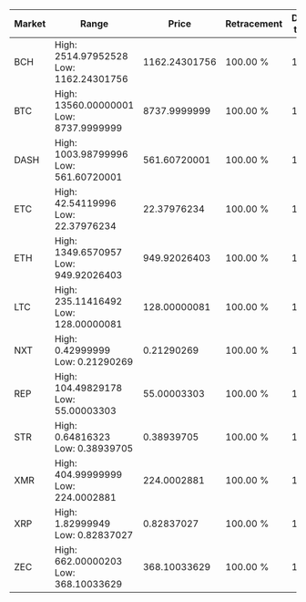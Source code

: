 | Market | Range | Price| Retracement | Doubles to 50% |
| --- | --- | --- | --- | --- |
| BCH | High: 2514.97952528<br />Low: 1162.24301756 | 1162.24301756 | 100.00 % | 1.58 |
| BTC | High: 13560.00000001<br />Low: 8737.9999999 | 8737.9999999 | 100.00 % | 1.28 |
| DASH | High: 1003.98799996<br />Low: 561.60720001 | 561.60720001 | 100.00 % | 1.39 |
| ETC | High: 42.54119996<br />Low: 22.37976234 | 22.37976234 | 100.00 % | 1.45 |
| ETH | High: 1349.6570957<br />Low: 949.92026403 | 949.92026403 | 100.00 % | 1.21 |
| LTC | High: 235.11416492<br />Low: 128.00000081 | 128.00000081 | 100.00 % | 1.42 |
| NXT | High: 0.42999999<br />Low: 0.21290269 | 0.21290269 | 100.00 % | 1.51 |
| REP | High: 104.49829178<br />Low: 55.00003303 | 55.00003303 | 100.00 % | 1.45 |
| STR | High: 0.64816323<br />Low: 0.38939705 | 0.38939705 | 100.00 % | 1.33 |
| XMR | High: 404.99999999<br />Low: 224.0002881 | 224.0002881 | 100.00 % | 1.40 |
| XRP | High: 1.82999949<br />Low: 0.82837027 | 0.82837027 | 100.00 % | 1.60 |
| ZEC | High: 662.00000203<br />Low: 368.10033629 | 368.10033629 | 100.00 % | 1.40 |
